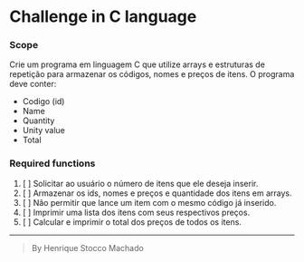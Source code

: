 # Challenge in C language

### Scope

Crie um programa em linguagem C que utilize arrays e estruturas de repetição para armazenar os códigos, nomes e preços de itens.
O programa deve conter:

- Codigo (id)
- Name
- Quantity
- Unity value
- Total

### Required functions

1. [ ] Solicitar ao usuário o número de itens que ele deseja inserir.
2. [ ] Armazenar os ids, nomes e preços e quantidade dos itens em arrays.
3. [ ] Não permitir que lance um item com o mesmo código já inserido.
4. [ ] Imprimir uma lista dos itens com seus respectivos preços.
5. [ ] Calcular e imprimir o total dos preços de todos os itens.

---------------------------------------------------------------------------

> By Henrique Stocco Machado